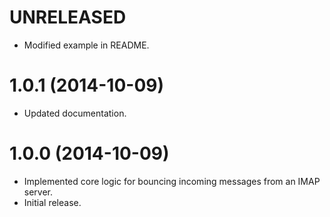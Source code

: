 # UNRELEASED

  * Modified example in README.

# 1.0.1 (2014-10-09)

  * Updated documentation.

# 1.0.0 (2014-10-09)

  * Implemented core logic for bouncing incoming messages from an IMAP server.
  * Initial release.

